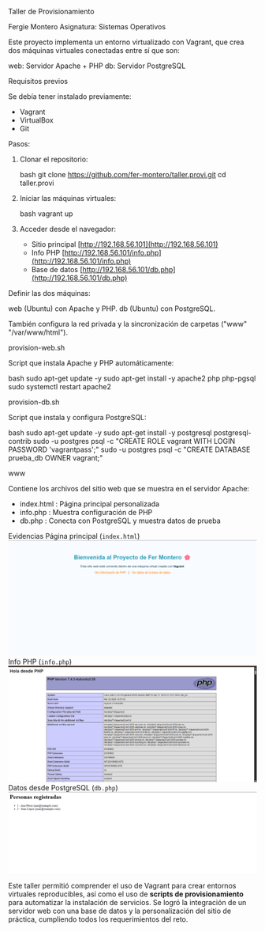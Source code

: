  Taller de Provisionamiento

Fergie Montero
Asignatura: Sistemas Operativos

Este proyecto implementa un entorno virtualizado con Vagrant, que crea dos máquinas virtuales conectadas entre sí que son:

  web: Servidor Apache + PHP
  db: Servidor PostgreSQL

 Requisitos previos

 Se debía tener instalado previamente:

  * Vagrant
  * VirtualBox
  * Git


Pasos:

1. Clonar el repositorio:

   bash
   git clone https://github.com/fer-montero/taller.provi.git
   cd taller.provi
   

2. Iniciar las máquinas virtuales:

   bash
   vagrant up
   

3. Acceder desde el navegador:

   * Sitio principal  [http://192.168.56.101](http://192.168.56.101)
   * Info PHP  [http://192.168.56.101/info.php](http://192.168.56.101/info.php)
   * Base de datos  [http://192.168.56.101/db.php](http://192.168.56.101/db.php)



Definir las dos máquinas:

web (Ubuntu) con Apache y PHP.
db (Ubuntu) con PostgreSQL.

También configura la red privada y la sincronización de carpetas ("www" "/var/www/html").

provision-web.sh

Script que instala Apache y PHP automáticamente:

bash
sudo apt-get update -y
sudo apt-get install -y apache2 php php-pgsql
sudo systemctl restart apache2


provision-db.sh

Script que instala y configura PostgreSQL:

bash
sudo apt-get update -y
sudo apt-get install -y postgresql postgresql-contrib
sudo -u postgres psql -c "CREATE ROLE vagrant WITH LOGIN PASSWORD 'vagrantpass';"
sudo -u postgres psql -c "CREATE DATABASE prueba_db OWNER vagrant;"


www

Contiene los archivos del sitio web que se muestra en el servidor Apache:

* index.html : Página principal personalizada
* info.php : Muestra configuración de PHP
* db.php : Conecta con PostgreSQL y muestra datos de prueba

Evidencias
 Página principal (`index.html`)    ![Index](imagenes/index.png) 
 Info PHP (`info.php`)              ![Info](imagenes/info.png)   
 Datos desde PostgreSQL (`db.php`)  ![DB](imagenes/bd.png)       


Este taller permitió comprender el uso de Vagrant para crear entornos virtuales reproducibles, así como el uso de **scripts de provisionamiento** para automatizar la instalación de servicios.
Se logró la integración de un servidor web con una base de datos y la personalización del sitio de práctica, cumpliendo todos los requerimientos del reto.